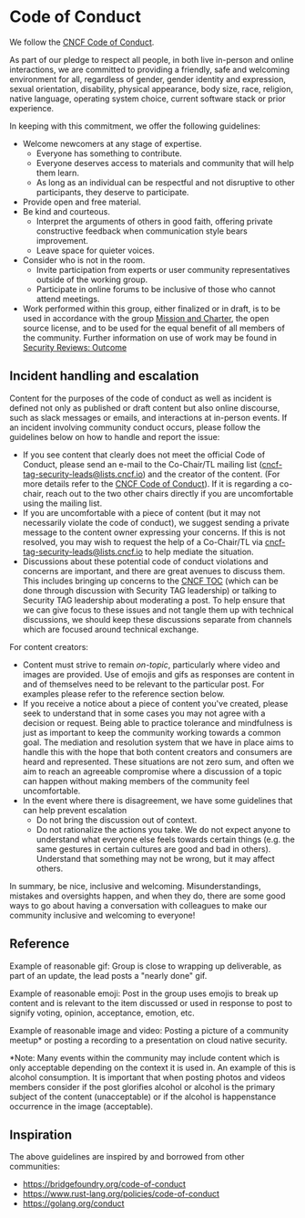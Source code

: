 # Code of Conduct

We follow the [CNCF Code of Conduct][cncf-coc].

As part of our pledge to respect all people, in both live in-person and online
interactions, we are committed to providing a friendly, safe and welcoming
environment for all, regardless of gender, gender identity and expression,
sexual orientation, disability, physical appearance, body size, race, religion,
native language, operating system choice, current software stack or prior
experience.

In keeping with this commitment, we offer the following guidelines:

* Welcome newcomers at any stage of expertise.
  * Everyone has something to contribute.
  * Everyone deserves access to materials and community that will help them
       learn.
  * As long as an individual can be respectful and not disruptive to other
       participants, they deserve to participate.
* Provide open and free material.
* Be kind and courteous.
  * Interpret the arguments of others in good faith, offering private
       constructive feedback when communication style bears improvement.
  * Leave space for quieter voices.
* Consider who is not in the room.
  * Invite participation from experts or user community representatives
       outside of the working group.
  * Participate in online forums to be inclusive of those who cannot attend
       meetings.
* Work performed within this group, either finalized or in draft, is to be
     used in accordance with the group [Mission and
     Charter][charter],
     the open source license, and to be used for the equal benefit of all
     members of the community.  Further information on use of work may be found
     in [Security Reviews:
     Outcome][review-outcome]

## Incident handling and escalation

Content for the purposes of the code of conduct as well as incident is defined
not only as published or draft content but also online discourse, such as slack
messages or emails, and interactions at in-person events.  If an incident
involving community conduct occurs, please follow the guidelines below on how to
handle and report the issue:

* If you see content that clearly does not meet the official Code of Conduct,
  please send an e-mail to the Co-Chair/TL mailing list
  (cncf-tag-security-leads@lists.cncf.io) and the creator of the content. (For
  more details refer to the [CNCF Code of Conduct][cncf-coc]).  If it is
  regarding a co-chair, reach out to the two other chairs directly if you are
  uncomfortable using the mailing list.
* If you are uncomfortable with a piece of content (but it may not necessarily
  violate the code of conduct), we suggest sending a private message to the
  content owner expressing your concerns. If this is not resolved, you may wish
  to request the help of a Co-Chair/TL via cncf-tag-security-leads@lists.cncf.io
  to help mediate the situation.
* Discussions about these potential code of conduct violations and concerns are
  important, and there are great avenues to discuss them. This includes bringing
  up concerns to the [CNCF TOC][cncf-toc] (which can be done through discussion
  with Security TAG leadership) or talking to Security TAG leadership about
  moderating a post. To help ensure that we can give focus to these issues and
  not tangle them up with technical discussions, we should keep these
  discussions separate from channels which are focused around technical
  exchange.

For content creators:

* Content must strive to remain _on-topic_, particularly where video and images
  are provided.  Use of emojis and gifs as responses are content in and of
  themselves need to be relevant to the particular post. For examples please
  refer to the reference section below.
* If you receive a notice about a piece of content you've created, please seek
  to understand that in some cases you may not agree with a decision or request.
  Being able to practice tolerance and mindfulness is just as important to keep
  the community working towards a common goal. The mediation and resolution
  system that we have in place aims to handle this with the hope that both
  content creators and consumers are heard and represented. These situations are
  not zero sum, and often we aim to reach an agreeable compromise where a
  discussion of a topic can happen without making members of the community feel
  uncomfortable.
* In the event where there is disagreement, we have some guidelines that can
  help prevent escalation
  * Do not bring the discussion out of context.
  * Do not rationalize the actions you take. We do not expect anyone to
    understand what everyone else feels towards certain things (e.g. the same
    gestures in certain cultures are good and bad in others). Understand that
    something may not be wrong, but it may affect others.

In summary, be nice, inclusive and welcoming. Misunderstandings, mistakes and
oversights happen, and when they do, there are some good ways to go about having
a conversation with colleagues to make our community inclusive and welcoming to
everyone!  

## Reference

Example of reasonable gif: Group is close to wrapping up deliverable, as part of
an update, the lead posts a "nearly done" gif.  

Example of reasonable emoji:  Post in the group uses emojis to break up content
and is relevant to the item discussed or used in response to post to signify
voting, opinion, acceptance, emotion, etc.  

Example of reasonable image and video:  Posting a picture of a community meetup*
or posting a recording to a presentation on cloud native security.

*Note: Many events within the community may include content which is only
acceptable depending on the context it is used in.  An example of this is
alcohol consumption. It is important that when posting photos and videos members
consider if the post glorifies alcohol or alcohol is the primary subject of the
content (unacceptable) or if the alcohol is happenstance occurrence in the image
(acceptable).  

## Inspiration

The above guidelines are inspired by and borrowed from other communities:

* <https://bridgefoundry.org/code-of-conduct>
* <https://www.rust-lang.org/policies/code-of-conduct>
* <https://golang.org/conduct>

[cncf-coc]: https://github.com/cncf/foundation/blob/master/code-of-conduct.md  
[charter]: https://github.com/cncf/tag-security/blob/main/governance/charter.md
[review-outcome]: https://github.com/cncf/tag-security/tree/main/assessments#outcome
[cncf-toc]: https://www.cncf.io/people/technical-oversight-committee/
